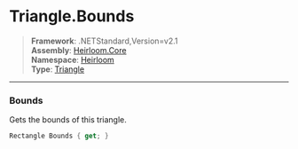 # Triangle.Bounds

> **Framework**: .NETStandard,Version=v2.1  
> **Assembly**: [Heirloom.Core][0]  
> **Namespace**: [Heirloom][0]  
> **Type**: [Triangle][1]

--------------------------------------------------------------------------------

### Bounds

Gets the bounds of this triangle.

```cs
Rectangle Bounds { get; }
```

[0]: ../Heirloom.Core.md
[1]: Heirloom.Triangle.md
